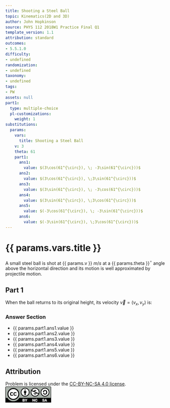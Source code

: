 ```yaml
---
title: Shooting a Steel Ball
topic: Kinematics(2D and 3D)
author: John Hopkinson
source: PHYS 112 2018W1 Practice Final Q1
template_version: 1.1
attribution: standard
outcomes:
- 5.5.1.0
difficulty:
- undefined
randomization:
- undefined
taxonomy:
- undefined
tags:
- PW
assets: null
part1:
  type: multiple-choice
  pl-customizations:
    weight: 1
substitutions:
  params:
    vars:
      title: Shooting a Steel Ball
    v: 3
    theta: 61
    part1:
      ans1:
        value: $(3\cos(61^{\circ}), \; -3\sin(61^{\circ}))$
      ans2:
        value: $(3\cos(61^{\circ}), \;3\sin(61^{\circ}))$
      ans3:
        value: $(3\sin(61^{\circ}), \; -3\cos(61^{\circ}))$
      ans4:
        value: $(3\sin(61^{\circ}), \;3\cos(61^{\circ}))$
      ans5:
        value: $(-3\cos(61^{\circ}), \; -3\sin(61^{\circ}))$
      ans6:
        value: $(-3\sin(61^{\circ}), \;3\cos(61^{\circ}))$
---
```

# {{ params.vars.title }}
A small steel ball is shot at {{ params.v }} $m/s$ at a {{ params.theta }}$^{\circ}$ angle above the horizontal direction and its motion is well approximated by projectile motion.

## Part 1

When the ball returns to its original height, its velocity $\overrightarrow{v} = (v_x, v_y)$ is:

### Answer Section

- {{ params.part1.ans1.value }}
- {{ params.part1.ans2.value }}
- {{ params.part1.ans3.value }}
- {{ params.part1.ans4.value }}
- {{ params.part1.ans5.value }}
- {{ params.part1.ans6.value }}

## Attribution

Problem is licensed under the [CC-BY-NC-SA 4.0 license](https://creativecommons.org/licenses/by-nc-sa/4.0/).<br> ![The Creative Commons 4.0 license requiring attribution-BY, non-commercial-NC, and share-alike-SA license.](https://raw.githubusercontent.com/firasm/bits/master/by-nc-sa.png)
